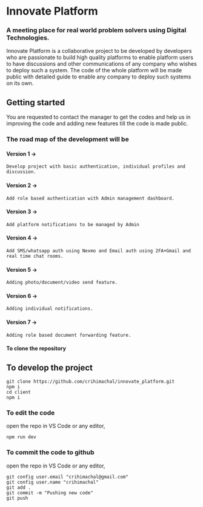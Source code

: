 # Innovate Platform

### A meeting place for real world problem solvers using Digital Technologies.

Innovate Platform is a collaborative project to be developed by developers who are passionate to build high quality platforms to enable platform users to have discussions and other communications of any company who wishes to deploy such a system.
The code of the whole platform will be made public with detailed guide to enable any company to deploy such systems on its own.

## Getting started

You are requested to contact the manager to get the codes and help us in improving the code and adding new features till the code is made public.

### The road map of the development will be

#### Version 1 ->

`Develop project with basic authentication, individual profiles and discussion.`

#### Version 2 ->

`Add role based authentication with Admin management dashboard.`

#### Version 3 ->

`Add platform notifications to be managed by Admin`

#### Version 4 ->

`Add SMS/whatsapp auth using Nexmo and Email auth using 2FA+Gmail and real time chat rooms.`

#### Version 5 ->

`Adding photo/document/video send feature.`

#### Version 6 ->

`Adding individual notifications.`

#### Version 7 ->

`Adding role based document forwarding feature.`

#### To clone the repository

## To develop the project

```
git clone https://github.com/crihimachal/innovate_platform.git
npm i
cd client
npm i
```

### To edit the code

open the repo in VS Code or any editor,

```
npm run dev
```

### To commit the code to github

open the repo in VS Code or any editor,

```
git config user.email "crihimachal@gmail.com"
git config user.name "crihimachal"
git add .
git commit -m "Pushing new code"
git push
```
